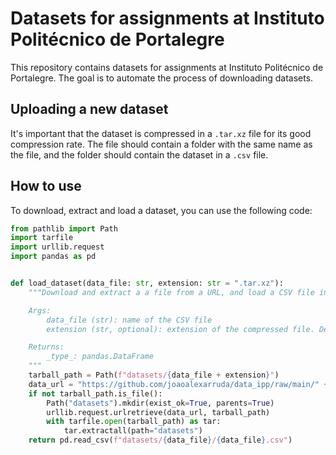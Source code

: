 # Datasets for assignments at Instituto Politécnico de Portalegre

This repository contains datasets for assignments at Instituto Politécnico de Portalegre. The goal is to automate the process of downloading datasets.

## Uploading a new dataset

It's important that the dataset is compressed in a `.tar.xz` file for its good compression rate. The file should contain a folder with the same name as the file, and the folder should contain the dataset in a `.csv` file.

## How to use

To download, extract and load a dataset, you can use the following code:

```python
from pathlib import Path
import tarfile
import urllib.request
import pandas as pd


def load_dataset(data_file: str, extension: str = ".tar.xz"):
    """Download and extract a a file from a URL, and load a CSV file into a DataFrame.

    Args:
        data_file (str): name of the CSV file
        extension (str, optional): extension of the compressed file. Defaults to ".tar.xz".

    Returns:
        _type_: pandas.DataFrame
    """
    tarball_path = Path(f"datasets/{data_file + extension}")
    data_url = "https://github.com/joaoalexarruda/data_ipp/raw/main/" + data_file + extension
    if not tarball_path.is_file():
        Path("datasets").mkdir(exist_ok=True, parents=True)
        urllib.request.urlretrieve(data_url, tarball_path)
        with tarfile.open(tarball_path) as tar:
            tar.extractall(path="datasets")
    return pd.read_csv(f"datasets/{data_file}/{data_file}.csv")
